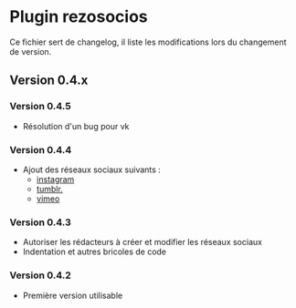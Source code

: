 # Plugin rezosocios

Ce fichier sert de changelog, il liste les modifications lors du changement de version.

## Version 0.4.x

### Version 0.4.5

* Résolution d'un bug  pour vk

### Version 0.4.4

* Ajout des réseaux sociaux suivants : 
  * [instagram](https://www.instagram.com/)
  * [tumblr.](https://www.tumblr.com/)
  * [vimeo](https://vimeo.com/)

### Version 0.4.3

* Autoriser les rédacteurs à créer et modifier les réseaux sociaux
* Indentation et autres bricoles de code

### Version 0.4.2

* Première version utilisable
